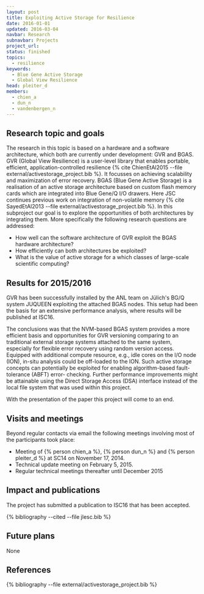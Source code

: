 ```yaml
---
layout: post
title: Exploiting Active Storage for Resilience
date: 2016-01-01
updated: 2016-03-04
navbar: Research
subnavbar: Projects
project_url:
status: finished
topics:
  - resilience
keywords:
  - Blue Gene Active Storage
  - Global View Resilience
head: pleiter_d
members:
  - chien_a
  - dun_n
  - vandenbergen_n
---
```


## Research topic and goals
The research in this topic is based on a hardware and a software architecture, which both are currently under development: GVR and BGAS.
GVR (Global View Resilience) is a user-level library that enables portable, efficient, application-controlled resilience {% cite ChienEtAl2015 --file external/activestorage_project.bib %}.
It focusses on achieving scalability and maximization of error recovery.
BGAS (Blue Gene Active Storage) is a realisation of an active storage architecture based on custom flash memory cards which are integrated into Blue Gene/Q I/O drawers.
Here JSC continues previous work on integration of non-volatile memory {% cite SayedEtAl2013 --file external/activestorage_project.bib %}.
In this subproject our goal is to explore the opportunities of both architectures by integrating them.
More specifically the following research questions are addressed:

* How well can the software architecture of GVR exploit the BGAS hardware architecture?
* How efficiently can both architectures be exploited?
* What is the value of active storage for a which classes of large-scale scientific computing?

## Results for 2015/2016
GVR has been successfully installed by the ANL team on Jülich's BG/Q system JUQUEEN exploiting the attached BGAS nodes. This setup had been the basis for an extensive performance analysis, where results will be published at ISC16.

The conclusions was that the NVM-based BGAS system provides a more efficient basis and opportunities for GVR versioning comparing to an traditional external storage systems attached to the same system, especially for flexible error recovery using random version access.
Equipped with additional compute resource, e.g., idle cores on the I/O node (ION), in-situ analysis could be off-loaded to the ION.
Such active storage concepts can potentially be exploited for enabling algorithm-based fault-tolerance (ABFT) error- checking.
Further performance improvements might be attainable using the Direct Storage Access (DSA) interface instead of the local file system that was used within this project.

With the presentation of the paper this project will come to an end.

## Visits and meetings
Beyond regular contacts via email the following meetings involving most of the participants took place:

* Meeting of {% person chien_a %}, {% person dun_n %} and {% person pleiter_d %} at SC14 on November 17, 2014.
* Technical update meeting on February 5, 2015.
* Regular technical meetings thereafter until December 2015

## Impact and publications
The project has submitted a publication to ISC16 that has been accepted.

<!--

-->
{% bibliography --cited --file jlesc.bib %}

## Future plans
None


## References
{% bibliography --file external/activestorage_project.bib %}

